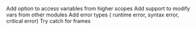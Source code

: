 Add option to access variables from higher scopes
Add support to modify vars from other modules
Add error types ( runtime error, syntax error, critical error)
Try catch for frames